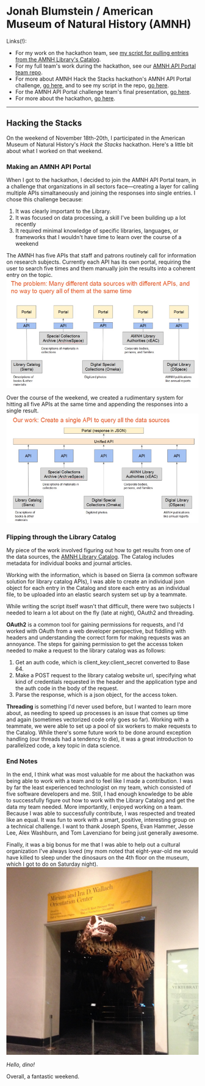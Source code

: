 <h1>Jonah Blumstein / American Museum of Natural History (AMNH)</h1>

<p>Links(!):

<ul>
<li>For my work on the hackathon team, see <a href="https://github.com/JBlumstein/amnh/blob/master/AMNH_Library_Catalog_script.ipynb">my script for pulling entries from the AMNH Library's Catalog</a>.</li>
<li>For my full team's work during the hackathon, see our <a href="https://github.com/HackTheStacks/API-Portal">AMNH API Portal team repo</a>.</li>
<li>For more about AMNH Hack the Stacks hackathon's AMNH API Portal challenge, <a href="https://github.com/amnh/HackTheStacks/wiki/AMNH-API-Portal">go here</a>, and to see my script in the repo, <a href="https://github.com/HackTheStacks/API-Portal/blob/master/scrape/sierra/scrape.py">go here</a>.</li>
<li>For the AMNH API Portal challenge team's final presentation, <a href="https://docs.google.com/presentation/d/163vev-7-nU701YB1IRpbRkR4BonHA5CvfoCKCICpUQs/edit#slide=id.p">go here</a>.</li>
<li>For more about the hackathon, <a href="https://github.com/amnh/HacktheStacks/wiki">go here</a>.</li>
</ul>

<hr>

<h2>Hacking the Stacks</h2>

<p>On the weekend of November 18th-20th, I participated in the American Museum of Natural History's <em>Hack the Stacks</em> hackathon. Here's a little bit about what I worked on that weekend.

<h3>Making an AMNH API Portal</h3>

<p>When I got to the hackathon, I decided to join the AMNH API Portal team, in a challenge that organizations in all sectors face&mdash;creating a layer for calling multiple APIs simaltaneously and joining the responses into single entries. I chose this challenge because:

<ol>
<li>It was clearly important to the Library.</li>
<li>It was focused on data processing, a skill I've been building up a lot recently</li>
<li>It required minimal knowledge of specific libraries, languages, or frameworks that I wouldn't have time to learn over the course of a weekend</li>
</ol>

<p>The AMNH has five APIs that staff and patrons routinely call for information on research subjects. Currently each API has its own portal, requiring the user to search five times and them manually join the results into a coherent entry on the topic.

<br>

<img src="/amnh_before.jpg">

<br>

<p>Over the course of the weekend, we created a rudimentary system for hitting all five APIs at the same time and appending the responses into a single result.

<br>

<img src="/amnh_after.jpg">

<br>

<h3>Flipping through the Library Catalog</h3>

<p>My piece of the work involved figuring out how to get results from one of the data sources, the <a href="http://www.amnh.org/our-research/research-library/library-catalog">AMNH Library Catalog</a>. The Catalog includes metadata for individual books and journal articles.

<p>Working with the information, which is based on Sierra (a common software solution for library catalog APIs), I was able to create an individual json object for each entry in the Catalog and store each entry as an individual file, to be uploaded into an elastic search system set up by a teammate.

<p>While writing the script itself wasn't that difficult, there were two subjects I needed to learn a lot about on the fly (late at night), OAuth2 and threading.

<p><strong>OAuth2</strong> is a common tool for gaining permissions for requests, and I'd worked with OAuth from a web developer perspective, but fiddling with headers and understanding the correct form for making requests was an annoyance. The steps for gaining permission to get the accesss token needed to make a request to the library catalog was as follows:

<ol>
<li>Get an auth code, which is client_key:client_secret converted to Base 64.</li>
<li>Make a POST request to the library catalog website url, specifying what kind of credentials requested in the header and the application type and the auth code in the body of the request.</li>
<li>Parse the response, which is a json object, for the access token.</li>
</ol>

<p><strong>Threading</strong> is something I'd never used before, but I wanted to learn more about, as needing to speed up processes is an issue that comes up time and again (sometimes vectorized code only goes so far). Working with a teammate, we were able to set up a pool of six workers to make requests to the Catalog. While there's some future work to be done around exception handling (our threads had a tendency to die), it was a great introduction to parallelized code, a key topic in data science.

<h3>End Notes</h3>

<p>In the end, I think what was most valuable for me about the hackathon was being able to work with a team and to feel like I made a contribution. I was by far the least experienced technologist on my team, which consisted of five software developers and me. Still, I had enough knowledge to be able to successfully figure out how to work with the Library Catalog and get the data my team needed. More importantly, I enjoyed working on a team. Because I was able to successfully contribute, I was respected and treated like an equal. It was fun to work with a smart, positive, interesting group on a technical challenge. I want to thank Joseph Spens, Evan Hammer, Jesse Lee, Alex Washburn, and Tom Lavenziano for being just generally awesome.

<p>Finally, it was a big bonus for me that I was able to help out a cultural organization I've always loved (my mom noted that eight-year-old me would have killed to sleep under the dinosaurs on the 4th floor on the museum, which I got to do on Saturday night). 

<br>

<img src="/hello_dino.jpg">

<p><em>Hello, dino!</em>

<br>

<p>Overall, a fantastic weekend.
